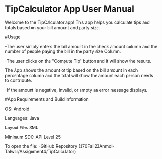 # TipCalculator App User Manual


Welcome to the TipCalculator app! This app helps you calculate tips and totals based on your bill amount and party size. 

#Usage

-The user simply enters the bill amount in the check amount column and the number of people paying the bill in the party size Column. 

-The user clicks on the "Compute Tip" button and it will show the results.

The App shows the amount of tip based on the bill amount in each percentage column and the total will show the amount each person needs to contribute.

-If the amount is negative, invalid, or empty an error message displays.


#App Requirements and Build Information

OS: Android 

Languages: Java

Layout File: XML

Minimum SDK: API Level 25

To open the file: 
-GitHub Repository (370Fall23Anmol-Talwar/Assignment4/TipCalculator)

